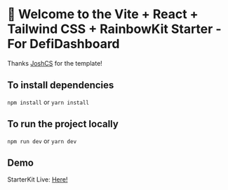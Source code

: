 # 🌈 Welcome to the Vite + React + Tailwind CSS + RainbowKit Starter - For DefiDashboard 

Thanks [JoshCS](https://github.com/jcstein/rainbowkit-vite-tailwind-starter) for the template! 

## To install dependencies

`npm install` or `yarn install`

## To run the project locally

`npm run dev` or `yarn dev`

## Demo 

StarterKit Live: [Here!](https://defidashboard-starterkit.vercel.app/)


